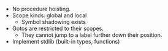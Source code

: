 - No procedure hoisting.
- Scope kinds: global and local
  - Symbol shadowing exists
- Gotos are restricted to their scopes.
  - They cannot jump to a label further down their position.
- Implement stdlib (built-in types, functions)